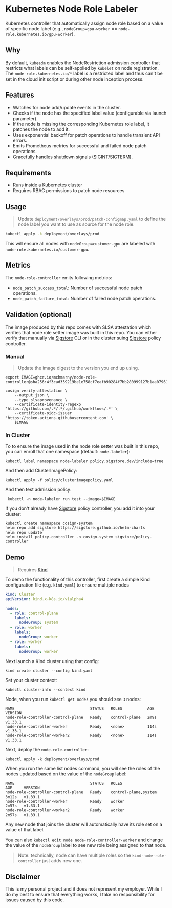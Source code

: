 # Kubernetes Node Role Labeler

Kubernetes controller that automatically assign node role based on a value of specific node label (e.g., `nodeGroup=gpu-worker` == `node-role.kubernetes.io/gpu-worker`).

## Why 

By default, `kubeadm` enables the NodeRestriction admission controller that restricts what labels can be self-applied by `kubelet` on node registration. The `node-role.kubernetes.io/*` label is a restricted label and thus can't be set in the cloud init script or during other node inception process.

## Features

- Watches for node add/update events in the cluster.
- Checks if the node has the specified label value (configurable via launch parameter).
- If the node is missing the corresponding Kubernetes role label, it patches the node to add it.
- Uses exponential backoff for patch operations to handle transient API errors.
- Emits Prometheus metrics for successful and failed node patch operations.
- Gracefully handles shutdown signals (SIGINT/SIGTERM).

## Requirements

- Runs inside a Kubernetes cluster
- Requires RBAC permissions to patch node resources

## Usage

> Update `deployment/overlays/prod/patch-configmap.yaml` to define the node label you want to use as source for the node role. 

```sh
kubectl apply -k deployment/overlays/prod
```

This will ensure all nodes with `nodeGroup=customer-gpu` are labeled with `node-role.kubernetes.io/customer-gpu`.

## Metrics

The `node-role-controller` emits following metrics: 

- `node_patch_success_total`: Number of successful node patch operations.
- `node_patch_failure_total`: Number of failed node patch operations.

## Validation (optional)

The image produced by this repo comes with SLSA attestation which verifies that node role setter image was built in this repo. You can either verify that manually via [Sigstore](https://docs.sigstore.dev/about/overview/)  CLI or in the cluster suing [Sigstore](https://docs.sigstore.dev/about/overview/) policy controller.

### Manual 

> Update the image digest to the version you end up using.

```shell
export IMAGE=ghcr.io/mchmarny/node-role-controller@sha256:4f3cad359219be1e758cf7eafb90284f7bb280999127b1aa079618541e154766

cosign verify-attestation \
    --output json \
    --type slsaprovenance \
    --certificate-identity-regexp 'https://github.com/.*/.*/.github/workflows/.*' \
    --certificate-oidc-issuer 'https://token.actions.githubusercontent.com' \
    $IMAGE 
```

### In Cluster

To to ensure the image used in the node role setter was built in this repo, you can enroll that one namespace (default: `node-labeler`):

```shell
kubectl label namespace node-labeler policy.sigstore.dev/include=true
```

And then add ClusterImagePolicy:

```shell
kubectl apply -f policy/clusterimagepolicy.yaml
```

And then test admission policy: 

```shell
 kubectl -n node-labeler run test --image=$IMAGE
```

If you don't already have [Sigstore](https://docs.sigstore.dev/about/overview/) policy controller, you add it into your cluster:

```shell
kubectl create namespace cosign-system
helm repo add sigstore https://sigstore.github.io/helm-charts
helm repo update
helm install policy-controller -n cosign-system sigstore/policy-controller
```

## Demo 

> Requires [Kind](https://kind.sigs.k8s.io/)

To demo the functionality of this controller, first create a simple Kind configuration file (e.g. `kind.yaml`) to ensure multiple nodes

```yaml
kind: Cluster
apiVersion: kind.x-k8s.io/v1alpha4

nodes:
  - role: control-plane
    labels:
      nodeGroup: system
  - role: worker
    labels:
      nodeGroup: worker
  - role: worker
    labels:
      nodeGroup: worker
```

Next launch a Kind cluster using that config:

```shell
kind create cluster --config kind.yaml
```

Set your cluster context: 

```shell
kubectl cluster-info --context kind
```

Node, when you run `kubectl get nodes` you should see `3` nodes:

```shell
NAME                                 STATUS   ROLES           AGE    VERSION
node-role-controller-control-plane   Ready    control-plane   2m9s   v1.33.1
node-role-controller-worker          Ready    <none>          114s   v1.33.1
node-role-controller-worker2         Ready    <none>          114s   v1.33.1
```

Next, deploy the `node-role-controller`:

```shell
kubectl apply -k deployment/overlays/prod
```

When you run the same list nodes command, you will see the roles of the nodes updated based on the value of the `nodeGroup` label: 

```shell
NAME                                 STATUS   ROLES                  AGE     VERSION
node-role-controller-control-plane   Ready    control-plane,system   3m12s   v1.33.1
node-role-controller-worker          Ready    worker                 2m57s   v1.33.1
node-role-controller-worker2         Ready    worker                 2m57s   v1.33.1
```

Any new node that joins the cluster will automatically have its role set on a value of that label. 

You can also `kubectl edit node node-role-controller-worker` and change the value of the `nodeGroup` label to see new role being assigned to that node. 

> Note: technically, node can have multiple roles so the `kind-node-role-controller` just adds new one. 

## Disclaimer

This is my personal project and it does not represent my employer. While I do my best to ensure that everything works, I take no responsibility for issues caused by this code.